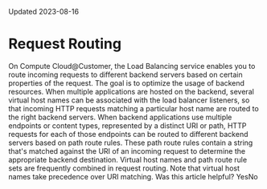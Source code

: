Updated 2023-08-16
# Request Routing
On Compute Cloud@Customer, the Load Balancing service enables you to route incoming requests to different backend servers based on certain properties of the request. The goal is to optimize the usage of backend resources.
When multiple applications are hosted on the backend, several virtual host names can be associated with the load balancer listeners, so that incoming HTTP requests matching a particular host name are routed to the right backend servers.
When backend applications use multiple endpoints or content types, represented by a distinct URI or path, HTTP requests for each of those endpoints can be routed to different backend servers based on path route rules. These path route rules contain a string that's matched against the URI of an incoming request to determine the appropriate backend destination.
Virtual host names and path route rule sets are frequently combined in request routing. Note that virtual host names take precedence over URI matching.
Was this article helpful?
YesNo


